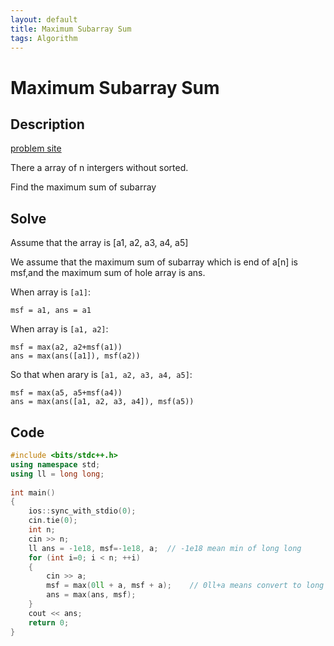 ```yaml
---
layout: default
title: Maximum Subarray Sum
tags: Algorithm
---
```


# Maximum Subarray Sum

## Description

[problem site](https://cses.fi/problemset/task/1643)

There a array of n intergers without sorted.

Find the maximum sum of subarray

## Solve

Assume that the array is [a1, a2, a3, a4, a5]

We assume that the maximum sum of subarray which is end of a[n] is msf,and the maximum sum of hole array is ans.

When array is `[a1]`:

```
msf = a1, ans = a1
```

When array is `[a1, a2]`:

```
msf = max(a2, a2+msf(a1))
ans = max(ans([a1]), msf(a2))
```

So that when arary is `[a1, a2, a3, a4, a5]`:

```
msf = max(a5, a5+msf(a4))
ans = max(ans([a1, a2, a3, a4]), msf(a5))
```

## Code

```c++
#include <bits/stdc++.h>
using namespace std;
using ll = long long;
 
int main()
{
    ios::sync_with_stdio(0);
    cin.tie(0);
    int n;
    cin >> n;
    ll ans = -1e18, msf=-1e18, a;  // -1e18 mean min of long long
    for (int i=0; i < n; ++i)
    {
        cin >> a;
        msf = max(0ll + a, msf + a);    // 0ll+a means convert to long long
        ans = max(ans, msf);
    }
    cout << ans;
    return 0;
}
```